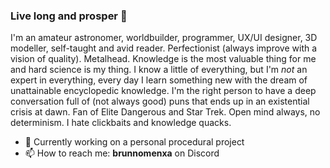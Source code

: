 ### Live long and prosper 🖖
I'm an amateur astronomer, worldbuilder, programmer, UX/UI designer, 3D modeller, self-taught and avid reader. Perfectionist (always improve with a vision of quality). Metalhead.
Knowledge is the most valuable thing for me and hard science is my thing. I know a little of everything, but I'm *not* an expert in everything, every day I learn something new with the dream of unattainable encyclopedic knowledge. I'm the right person to have a deep conversation full of (not always good) puns that ends up in an existential crisis at dawn. Fan of Elite Dangerous and Star Trek.
Open mind always, no determinism. I hate clickbaits and knowledge quacks.
- 🔭 Currently working on a personal procedural project
- 📫 How to reach me: **brunnomenxa** on Discord

<!--
**brunnomenxa/brunnomenxa** is a ✨ _special_ ✨ repository because its `README.md` (this file) appears on your GitHub profile.

Here are some ideas to get you started:

- 🔭 I’m currently working on ...
- 🌱 I’m currently learning ...
- 👯 I’m looking to collaborate on ...
- 🤔 I’m looking for help with ...
- 💬 Ask me about ...
- 📫 How to reach me: ...
- 😄 Pronouns: ...
- ⚡ Fun fact: ...
-->
